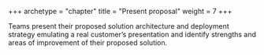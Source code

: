 +++
archetype = "chapter"
title = "Present proposal"
weight = 7
+++

Teams present their proposed solution architecture and deployment strategy emulating a real customer’s presentation and identify strengths and areas of improvement of their proposed solution.
